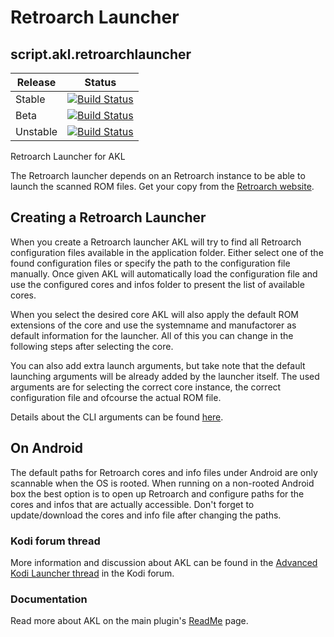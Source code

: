 
# Retroarch Launcher
## script.akl.retroarchlauncher
| Release | Status |
|----|----|
| Stable | [![Build Status](https://dev.azure.com/jnpro/AKL/_apis/build/status/script.akl.retroarchlauncher?branchName=main)](https://dev.azure.com/jnpro/AKL/_build/latest?definitionId=7&branchName=main)|
| Beta | [![Build Status](https://dev.azure.com/jnpro/AKL/_apis/build/status/script.akl.retroarchlauncher?branchName=release/1.0.0)](https://dev.azure.com/jnpro/AKL/_build/latest?definitionId=7&branchName=release/1.0.0) |
| Unstable | [![Build Status](https://dev.azure.com/jnpro/AKL/_apis/build/status/script.akl.retroarchlauncher?branchName=dev)](https://dev.azure.com/jnpro/AKL/_build/latest?definitionId=7&branchName=dev) |

Retroarch Launcher for AKL

The Retroarch launcher depends on an Retroarch instance to be able to launch the scanned ROM files.
Get your copy from the [Retroarch website](http://www.retroarch.com/).

## Creating a Retroarch Launcher

When you create a Retroarch launcher AKL will try to find all Retroarch configuration files available
in the application folder. Either select one of the found configuration files or specify the path to
the configuration file manually. Once given AKL will automatically load the configuration file and
use the configured cores and infos folder to present the list of available cores.

When you select the desired core AKL will also apply the default ROM extensions of the core and use
the systemname and manufactorer as default information for the launcher. All of this you can change
in the following steps after selecting the core.

You can also add extra launch arguments, but take note that the default launching arguments will be
already added by the launcher itself. The used arguments are for selecting the correct core instance,
the correct configuration file and ofcourse the actual ROM file. 

Details about the CLI arguments can be found [here](https://docs.libretro.com/guides/cli-intro/).

## On Android

The default paths for Retroarch cores and info files under Android are only scannable when the OS
is rooted. When running on a non-rooted Android box the best option is to open up Retroarch and
configure paths for the cores and infos that are actually accessible. 
Don't forget to update/download the cores and info file after changing the paths.

### Kodi forum thread ###

More information and discussion about AKL can be found in the [Advanced Kodi Launcher thread] 
in the Kodi forum.

[Advanced Kodi Launcher thread]: https://forum.kodi.tv/showthread.php?tid=366351

### Documentation ###

Read more about AKL on the main plugin's [ReadMe](https://github.com/chrisism/plugin.program.akl/blob/master/README.md) page.
